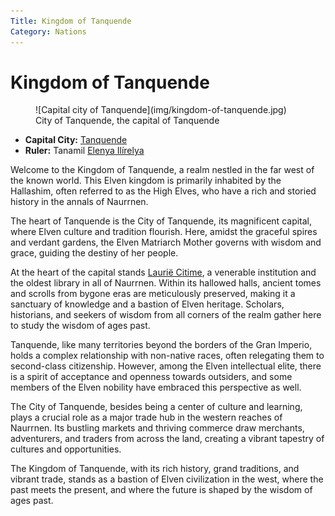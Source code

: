 ```yaml
---
Title: Kingdom of Tanquende
Category: Nations
---
```


# Kingdom of Tanquende

<figure class="pic-banner">
![Capital city of Tanquende](img/kingdom-of-tanquende.jpg)
<figcaption>City of Tanquende, the capital of Tanquende</figcaption>
</figure>


-   **Capital City:** [Tanquende](../Places/city-of-tanquende.md)
-   **Ruler:** Tanamil [Elenya Ilírelya](../Characters/elenya-ilirelya.md)

Welcome to the Kingdom of Tanquende, a realm nestled in the far west of the known world. This Elven kingdom is primarily inhabited by the Hallashim, often referred to as the High Elves, who have a rich and storied history in the annals of Naurrnen.

The heart of Tanquende is the City of Tanquende, its magnificent capital, where Elven culture and tradition flourish. Here, amidst the graceful spires and verdant gardens, the Elven Matriarch Mother governs with wisdom and grace, guiding the destiny of her people.

At the heart of the capital stands [Laurië Citime](../Places/laurie-citime.md), a venerable institution and the oldest library in all of Naurrnen. Within its hallowed halls, ancient tomes and scrolls from bygone eras are meticulously preserved, making it a sanctuary of knowledge and a bastion of Elven heritage. Scholars, historians, and seekers of wisdom from all corners of the realm gather here to study the wisdom of ages past.

Tanquende, like many territories beyond the borders of the Gran Imperio, holds a complex relationship with non-native races, often relegating them to second-class citizenship. However, among the Elven intellectual elite, there is a spirit of acceptance and openness towards outsiders, and some members of the Elven nobility have embraced this perspective as well.

The City of Tanquende, besides being a center of culture and learning, plays a crucial role as a major trade hub in the western reaches of Naurrnen. Its bustling markets and thriving commerce draw merchants, adventurers, and traders from across the land, creating a vibrant tapestry of cultures and opportunities.

The Kingdom of Tanquende, with its rich history, grand traditions, and vibrant trade, stands as a bastion of Elven civilization in the west, where the past meets the present, and where the future is shaped by the wisdom of ages past.

